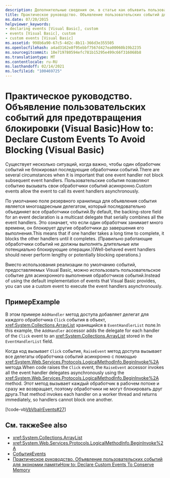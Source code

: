```yaml
---
description: Дополнительные сведения см. в статье как объявить пользовательские события, чтобы избежать блокировки (Visual Basic)
title: Практическое руководство. Объявление пользовательских событий для предотвращения блокировки
ms.date: 07/20/2015
helpviewer_keywords:
- declaring events [Visual Basic], custom
- events [Visual Basic], custom
- custom events [Visual Basic]
ms.assetid: 998b6a90-67c5-4d2c-8b11-366d3e355505
ms.openlocfilehash: a4ad3162e8f95ebbf7567d427ea00060b19b2235
ms.sourcegitcommit: 10e719780594efc781b15295e499c66f316068b8
ms.translationtype: MT
ms.contentlocale: ru-RU
ms.lasthandoff: 02/14/2021
ms.locfileid: "100469725"
---
```

# <a name="how-to-declare-custom-events-to-avoid-blocking-visual-basic"></a><span data-ttu-id="33426-103">Практическое руководство. Объявление пользовательских событий для предотвращения блокировки (Visual Basic)</span><span class="sxs-lookup"><span data-stu-id="33426-103">How to: Declare Custom Events To Avoid Blocking (Visual Basic)</span></span>

<span data-ttu-id="33426-104">Существует несколько ситуаций, когда важно, чтобы один обработчик событий не блокировал последующие обработчики событий.</span><span class="sxs-lookup"><span data-stu-id="33426-104">There are several circumstances when it is important that one event handler not block subsequent event handlers.</span></span> <span data-ttu-id="33426-105">Пользовательские события позволяют событию вызывать свои обработчики событий асинхронно.</span><span class="sxs-lookup"><span data-stu-id="33426-105">Custom events allow the event to call its event handlers asynchronously.</span></span>  
  
 <span data-ttu-id="33426-106">По умолчанию поле резервного хранилища для объявления события является многоадресным делегатом, который последовательно объединяет все обработчики событий.</span><span class="sxs-lookup"><span data-stu-id="33426-106">By default, the backing-store field for an event declaration is a multicast delegate that serially combines all the event handlers.</span></span> <span data-ttu-id="33426-107">Это означает, что если один обработчик занимает много времени, он блокирует другие обработчики до завершения его выполнения.</span><span class="sxs-lookup"><span data-stu-id="33426-107">This means that if one handler takes a long time to complete, it blocks the other handlers until it completes.</span></span> <span data-ttu-id="33426-108">(Правильно работающие обработчики событий не должны выполнять длительные или потенциально блокирующие операции.)</span><span class="sxs-lookup"><span data-stu-id="33426-108">(Well-behaved event handlers should never perform lengthy or potentially blocking operations.)</span></span>  
  
 <span data-ttu-id="33426-109">Вместо использования реализации по умолчанию событий, предоставляемых Visual Basic, можно использовать пользовательское событие для асинхронного выполнения обработчиков событий.</span><span class="sxs-lookup"><span data-stu-id="33426-109">Instead of using the default implementation of events that Visual Basic provides, you can use a custom event to execute the event handlers asynchronously.</span></span>  
  
## <a name="example"></a><span data-ttu-id="33426-110">Пример</span><span class="sxs-lookup"><span data-stu-id="33426-110">Example</span></span>  

 <span data-ttu-id="33426-111">В этом примере `AddHandler` метод доступа добавляет делегат для каждого обработчика `Click` события в объект, <xref:System.Collections.ArrayList> хранящийся в `EventHandlerList` поле.</span><span class="sxs-lookup"><span data-stu-id="33426-111">In this example, the `AddHandler` accessor adds the delegate for each handler of the `Click` event to an <xref:System.Collections.ArrayList> stored in the `EventHandlerList` field.</span></span>  
  
 <span data-ttu-id="33426-112">Когда код вызывает `Click` событие, `RaiseEvent` метод доступа вызывает все делегаты обработчика событий асинхронно с помощью <xref:System.Web.Services.Protocols.LogicalMethodInfo.BeginInvoke%2A> метода.</span><span class="sxs-lookup"><span data-stu-id="33426-112">When code raises the `Click` event, the `RaiseEvent` accessor invokes all the event handler delegates asynchronously using the <xref:System.Web.Services.Protocols.LogicalMethodInfo.BeginInvoke%2A> method.</span></span> <span data-ttu-id="33426-113">Этот метод вызывает каждый обработчик в рабочем потоке и сразу же возвращает, поэтому обработчики не могут блокировать друг друга.</span><span class="sxs-lookup"><span data-stu-id="33426-113">That method invokes each handler on a worker thread and returns immediately, so handlers cannot block one another.</span></span>  
  
 [!code-vb[VbVbalrEvents#27](~/samples/snippets/visualbasic/VS_Snippets_VBCSharp/VbVbalrEvents/VB/Class1.vb#27)]  
  
## <a name="see-also"></a><span data-ttu-id="33426-114">См. также</span><span class="sxs-lookup"><span data-stu-id="33426-114">See also</span></span>

- <xref:System.Collections.ArrayList>
- <xref:System.Web.Services.Protocols.LogicalMethodInfo.BeginInvoke%2A>
- [<span data-ttu-id="33426-115">События</span><span class="sxs-lookup"><span data-stu-id="33426-115">Events</span></span>](index.md)
- [<span data-ttu-id="33426-116">Практическое руководство. Объявление пользовательских событий для экономии памяти</span><span class="sxs-lookup"><span data-stu-id="33426-116">How to: Declare Custom Events To Conserve Memory</span></span>](how-to-declare-custom-events-to-conserve-memory.md)
